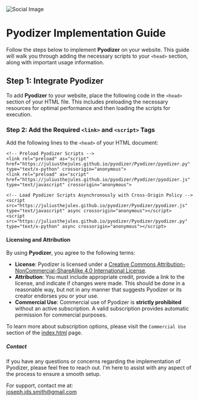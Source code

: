 ![Social Image](https://juliusthejules.github.io/pyodizer/social.png)

# Pyodizer Implementation Guide

Follow the steps below to implement **Pyodizer** on your website. This guide will walk you through adding the necessary scripts to your `<head>` section, along with important usage information.

## Step 1: Integrate Pyodizer

To add **Pyodizer** to your website, place the following code in the `<head>` section of your HTML file. This includes preloading the necessary resources for optimal performance and then loading the scripts for execution.

### Step 2: Add the Required `<link>` and `<script>` Tags

Add the following lines to the `<head>` of your HTML document:

```
<!-- Preload Pyodizer Scripts -->
<link rel="preload" as="script" href="https://juliusthejules.github.io/pyodizer/Pyodizer/pyodizer.py" type="text/x-python" crossorigin="anonymous">
<link rel="preload" as="script" href="https://juliusthejules.github.io/pyodizer/Pyodizer/pyodizer.js" type="text/javascript" crossorigin="anonymous">

<!-- Load Pyodizer Scripts Asynchronously with Cross-Origin Policy -->
<script src="https://juliusthejules.github.io/pyodizer/Pyodizer/pyodizer.js" type="text/javascript" async crossorigin="anonymous"></script>
<script src="https://juliusthejules.github.io/pyodizer/Pyodizer/pyodizer.py" type="text/x-python" async crossorigin="anonymous"></script>
```

#### Licensing and Attribution

By using **Pyodizer**, you agree to the following terms:

- **License**: Pyodizer is licensed under a [Creative Commons Attribution-NonCommercial-ShareAlike 4.0 International License](https://creativecommons.org/licenses/by-nc-sa/4.0/). 
- **Attribution**: You must include appropriate credit, provide a link to the license, and indicate if changes were made. This should be done in a reasonable way, but not in any manner that suggests Pyodizer or its creator endorses you or your use.
- **Commercial Use**: Commercial use of Pyodizer is **strictly prohibited** without an active subscription. A valid subscription provides automatic permission for commercial purposes. 

To learn more about subscription options, please visit the `Commercial Use` section of the [index.html](https://juliusthejules.github.io/pyodizer/index.html) page.

##### Contact

If you have any questions or concerns regarding the implementation of Pyodizer, please feel free to reach out. I'm here to assist with any aspect of the process to ensure a smooth setup.

For support, contact me at:  
[joseph.jds.smith@gmail.com](mailto:joseph.jds.smith@gmail.com?subject=Pyodizer%20Implementation%20Guide)
